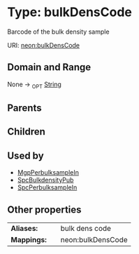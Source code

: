 
# Type: bulkDensCode


Barcode of the bulk density sample

URI: [neon:bulkDensCode](https://data.neonscience.org/bulkDensCode)


## Domain and Range

None ->  <sub>OPT</sub> [String](types/String.md)

## Parents


## Children


## Used by

 * [MgpPerbulksampleIn](MgpPerbulksampleIn.md)
 * [SpcBulkdensityPub](SpcBulkdensityPub.md)
 * [SpcPerbulksampleIn](SpcPerbulksampleIn.md)

## Other properties

|  |  |  |
| --- | --- | --- |
| **Aliases:** | | bulk dens code |
| **Mappings:** | | neon:bulkDensCode |

